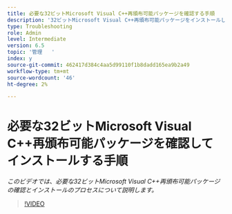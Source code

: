 ```yaml
---
title: 必要な32ビットMicrosoft Visual C++再頒布可能パッケージを確認する手順
description: '32ビットMicrosoft Visual C++再頒布可能パッケージをインストールします。 '
type: Troubleshooting
role: Admin
level: Intermediate
version: 6.5
topic: '管理   '
index: y
source-git-commit: 462417d384c4aa5d99110f1b8dadd165ea9b2a49
workflow-type: tm+mt
source-wordcount: '46'
ht-degree: 2%

---
```



# 必要な32ビットMicrosoft Visual C++再頒布可能パッケージを確認してインストールする手順

*このビデオでは、必要な32ビットMicrosoft Visual C++再頒布可能パッケージの確認とインストールのプロセスについて説明します。*

>[!VIDEO](https://video.tv.adobe.com/v/335520?quality=9&learn=on)

